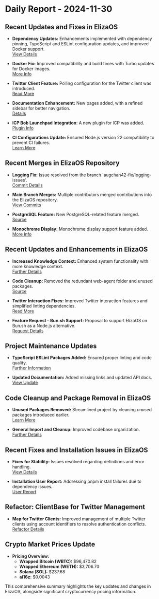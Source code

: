# Daily Report - 2024-11-30

## Recent Updates and Fixes in ElizaOS
- **Dependency Updates:** Enhancements implemented with dependency pinning, TypeScript and ESLint configuration updates, and improved Docker support.  
  [View Details](https://github.com/elizaOS/eliza/pull/732)
  
- **Docker Fix:** Improved compatibility and build times with Turbo updates for Docker images.  
  [More Info](https://github.com/elizaOS/eliza/pull/702)

- **Twitter Client Feature:** Polling configuration for the Twitter client was introduced.  
  [Read More](https://github.com/elizaOS/eliza/commit/4631f76c10900b681c85e0ee20b3e7fbb0c1b198)

- **Documentation Enhancement:** New pages added, with a refined sidebar for better navigation.  
  [Details](https://github.com/elizaOS/eliza/pull/152)

- **ICP Bob Launchpad Integration:** A new plugin for ICP was added.  
  [Plugin Info](https://github.com/elizaOS/eliza/pull/714)

- **CI Configurations Update:** Ensured Node.js version 22 compatibility to prevent CI failures.  
  [Learn More](https://github.com/elizaOS/eliza/pull/155)

## Recent Merges in ElizaOS Repository
- **Logging Fix:** Issue resolved from the branch 'augchan42-fix/logging-issues'.  
  [Commit Details](https://github.com/elizaOS/eliza/commit/0dc57b8e20f9b1a5814149f9c8676bea3c3d2bd9)

- **Main Branch Merges:** Multiple contributors merged contributions into the ElizaOS repository.  
  [View Commits](https://github.com/elizaOS/eliza/commit/7e6260f83dd0c942a1a8f2df8886a93daa280a08)

- **PostgreSQL Feature:** New PostgreSQL-related feature merged.  
  [Source](https://github.com/elizaOS/eliza/commit/83ff1cb44a97ab0c923acbb74e077917ab7c1bc5)

- **Monochrome Display:** Monochrome display support feature added.  
  [More Info](https://github.com/elizaOS/eliza/commit/9b2eb446ae07d052a61d5187ad2affa84f72bd9c)

## Recent Updates and Enhancements in ElizaOS
- **Increased Knowledge Context:** Enhanced system functionality with more knowledge context.  
  [Further Details](https://github.com/elizaOS/eliza/commit/b5cedfa18c38617dd34f6404a9bd71af3231c903)

- **Code Cleanup:** Removed the redundant web-agent folder and unused packages.  
  [Source](https://github.com/elizaOS/eliza/commit/f032764eaf9ab27c32a091c01366ec42dbc80ddd)

- **Twitter Interaction Fixes:** Improved Twitter interaction features and simplified linting dependencies.  
  [Read More](https://github.com/elizaOS/eliza/commit/2782cc5197e5eed4fbe26a122fdc6f56539f0809)

- **Feature Request – Bun.sh Support:** Proposal to support ElizaOS on Bun.sh as a Node.js alternative.  
  [Request Details](https://github.com/elizaOS/eliza/issues/695)

## Project Maintenance Updates
- **TypeScript ESLint Packages Added:** Ensured proper linting and code quality.  
  [Further Information](https://github.com/elizaOS/eliza/commit/949ab65509bebcf29e5b7d04aeed0aba6ef0951c)

- **Updated Documentation:** Added missing links and updated API docs.  
  [View Update](https://github.com/elizaOS/eliza/commit/cfee99810857889a6efc2084fd9f9d6df502ce13)

## Code Cleanup and Package Removal in ElizaOS
- **Unused Packages Removed:** Streamlined project by cleaning unused packages introduced earlier.  
  [Learn More](https://github.com/elizaOS/eliza/commit/6b9e4603cfda4fbd6e1b0c444a5f08ae49bf63d5)

- **General Import and Cleanup:** Improved codebase organization.  
  [Further Details](https://github.com/elizaOS/eliza/pull/162)

## Recent Fixes and Installation Issues in ElizaOS
- **Fixes for Stability:** Issues resolved regarding definitions and error handling.  
  [View Details](https://github.com/elizaOS/eliza/commit/8e93e0da8dc6a40b7c4b751799430cb83af48bd4)

- **Installation User Report:** Addressing pnpm install failures due to dependency issues.  
  [User Report](https://github.com/elizaOS/eliza/issues/720)

## Refactor: ClientBase for Twitter Management
- **Map for Twitter Clients:** Improved management of multiple Twitter clients using account identifiers to resolve authentication conflicts.  
  [Refactor Details](https://github.com/elizaOS/eliza/commit/72881273826215c16abbfe24f79c9760fe4f1b54)

## Crypto Market Prices Update
- **Pricing Overview:**
  - **Wrapped Bitcoin (WBTC):** $96,470.82
  - **Wrapped Ethereum (WETH):** $3,706.70
  - **Solana (SOL):** $237.68
  - **ai16z:** $0.0043

This comprehensive summary highlights the key updates and changes in ElizaOS, alongside significant cryptocurrency pricing information.
